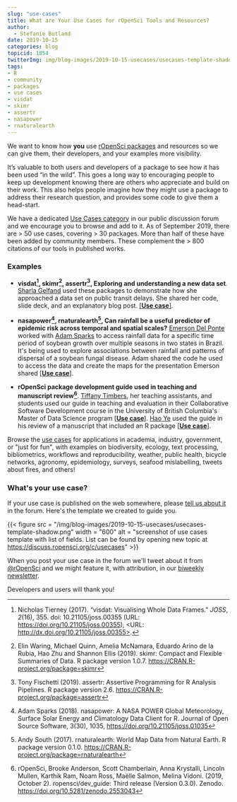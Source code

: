 ```yaml
---
slug: "use-cases"
title: What are Your Use Cases for rOpenSci Tools and Resources?
author:
  - Stefanie Butland
date: 2019-10-15
categories: blog
topicid: 1854
twitterImg: img/blog-images/2019-10-15-usecases/usecases-template-shadow.png
tags:
- R
- community
- packages
- use cases
- visdat
- skimr
- assertr
- nasapower
- rnaturalearth
---
```

We want to know how **you** use [rOpenSci packages](/packages/) and resources so we can give them, their developers, and your examples more visibility.

It’s valuable to both users and developers of a package to see how it has been used “in the wild”. This goes a long way to encouraging people to keep up development knowing there are others who appreciate and build on their work. This also helps people imagine how they might use a package to address their research question, and provides some code to give them a head-start.

We have a dedicated [Use Cases category](https://discuss.ropensci.org/c/usecases) in our public discussion forum and we encourage you to browse and add to it. As of September 2019, there are > 50 use cases, covering > 30 packages. More than half of these have been added by community members. These complement the > 800 citations of our tools in published works.

### Examples

- **visdat[^1], skimr[^2], assertr[^3], Exploring and understanding a new data set**. [Sharla Gelfand](https://sharla.party/) used these packages to demonstrate how she approached a data set on public transit delays. She shared her code, slide deck, and an explanatory blog post. [[**Use case**]](https://discuss.ropensci.org/t/visdat-skimr-and-assertr-use-case-exploring-and-understanding-a-new-data-set/1620).

- **nasapower[^4], rnaturalearth[^5], Can rainfall be a useful predictor of epidemic risk across temporal and spatial scales?** [Emerson Del Ponte](https://delponte.netlify.com/) worked with [Adam Sparks](/authors/adam-sparks/) to access rainfall data for a specific time period of soybean growth over multiple seasons in two states in Brazil. It's being used to explore associations between rainfall and patterns of dispersal of a soybean fungal disease. Adam shared the code he used to access the data and create the maps for the presentation Emerson shared [[**Use case**]](https://discuss.ropensci.org/t/can-rainfall-be-a-useful-predictor-of-epidemic-risk-across-temporal-and/1701).

- **rOpenSci package development guide used in teaching and manuscript review[^6]**. [Tiffany Timbers](/authors/tiffany-timbers/), her teaching assistants, and students used our guide in teaching and evaluation in their Collaborative Software Development course in the University of British Columbia's Master of Data Science program [[**Use case**]](https://discuss.ropensci.org/t/teaching-how-to-create-high-quality-r-packages/1793). [Hao Ye](/authors/hao-ye/) used the guide in his review of a manuscript that included an R package [[**Use case**]](https://discuss.ropensci.org/t/use-of-r-package-review-guidelines-in-independent-manuscript-review/1795).

Browse the [use cases](https://discuss.ropensci.org/c/usecases) for applications in academia, industry, government, or "just for fun", with examples on biodiversity, ecology, text processing, bibliometrics, workflows and reproducibility, weather, public health, bicycle networks, agronomy, epidemiology, surveys, seafood mislabelling, tweets about fires, and others!

### What's your use case?
If your use case is published on the web somewhere, please [tell us about it](https://discuss.ropensci.org/c/usecases) in the forum. Here's the template we created to guide you.

{{< figure  src = "/img/blog-images/2019-10-15-usecases/usecases-template-shadow.png" width = "600" alt = "screenshot of use cases template with list of fields. List can be found by opening new topic at https://discuss.ropensci.org/c/usecases" >}}

When you post your use case in the forum we'll tweet about it from [@rOpenSci](https://twitter.com/rOpenSci) and we might feature it, with attribution, in our [biweekly newsletter](https://news.ropensci.org/).

Developers and users will thank you!


[^1]: Nicholas Tierney (2017). “visdat: Visualising Whole Data Frames.” _JOSS_, *2*(16), 355. doi: 10.21105/joss.00355 (URL: https://doi.org/10.21105/joss.00355), <URL: http://dx.doi.org/10.21105/joss.00355>.
[^2]: Elin Waring, Michael Quinn, Amelia McNamara, Eduardo Arino de la Rubia, Hao Zhu and Shannon Ellis (2019). skimr: Compact and Flexible Summaries of Data. R package version 1.0.7. https://CRAN.R-project.org/package=skimr
[^3]: Tony Fischetti (2019). assertr: Assertive Programming for R Analysis Pipelines. R package version 2.6. https://CRAN.R-project.org/package=assertr
[^4]: Adam Sparks (2018). nasapower: A NASA POWER Global Meteorology, Surface Solar Energy and Climatology Data Client for R. Journal of Open Source Software, 3(30), 1035, https://doi.org/10.21105/joss.01035
[^5]: Andy South (2017). rnaturalearth: World Map Data from Natural Earth. R package version 0.1.0. https://CRAN.R-project.org/package=rnaturalearth
[^6]: rOpenSci, Brooke Anderson, Scott Chamberlain, Anna Krystalli, Lincoln Mullen, Karthik Ram, Noam Ross, Maëlle Salmon, Melina Vidoni. (2019, October 2). ropensci/dev_guide: Third release (Version 0.3.0). Zenodo. https://doi.org/10.5281/zenodo.2553043
